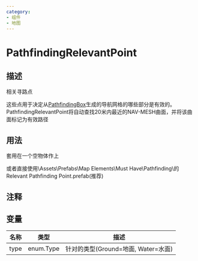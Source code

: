 ```yaml
---
category: 
- 组件
- 地图
---
```

# PathfindingRelevantPoint
## 描述

相关寻路点

这些点用于决定从[PathfindingBox](./PathfindingBox.md)生成的导航网格的哪些部分是有效的。PathfindingRelevantPoint将自动查找20米内最近的NAV-MESH曲面，并将该曲面标记为有效路径

## 用法

套用在一个空物体作上

或者直接使用\Assets\Prefabs\Map Elements\Must Have\Pathfinding\的Relevant Pathfinding Point.prefab(推荐)

## 注释

## 变量
| 名称 | 类型 | 描述 |
| ----------- | ----------- | ----------- |
| type | enum.Type | 针对的类型(Ground=地面, Water=水面) |